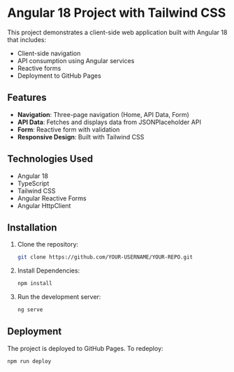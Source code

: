 # Angular 18 Project with Tailwind CSS

This project demonstrates a client-side web application built with Angular 18 that includes:
- Client-side navigation
- API consumption using Angular services
- Reactive forms
- Deployment to GitHub Pages

## Features

- **Navigation**: Three-page navigation (Home, API Data, Form)
- **API Data**: Fetches and displays data from JSONPlaceholder API
- **Form**: Reactive form with validation
- **Responsive Design**: Built with Tailwind CSS

## Technologies Used

- Angular 18
- TypeScript
- Tailwind CSS
- Angular Reactive Forms
- Angular HttpClient

## Installation

1. Clone the repository:
   ```bash
   git clone https://github.com/YOUR-USERNAME/YOUR-REPO.git

2. Install Dependencies:
   ```bash
   npm install

3. Run the development server:
   ```bash
   ng serve

## Deployment

   The project is deployed to GitHub Pages. To redeploy:
   ```bash
   npm run deploy

